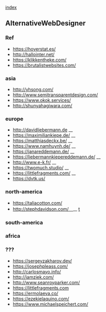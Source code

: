 [index](https://github.com/kitasenjudesign/bookmarks/blob/master/README.md)

## AlternativeWebDesigner

### Ref

* https://hoverstat.es/
* http://hallointer.net/
* https://klikkentheke.com/
* https://brutalistwebsites.com/


### asia

* http://yhsong.com/
* http://www.semitransparentdesign.com/ 
* https://www.okok.services/
* http://shunyahagiwara.com/

### europe

* http://davidliebermann.de __
* https://maximiliankiepe.de/ __
* https://matthiasdeckx.be/ __
* https://www.namhuynh.de/  __
* https://janareddemann.de/ __
* https://liebermannkiepereddemann.de/ __
* http://www.e-k.fr/ __
* https://twomuch.studio/ __
* https://littlefragments.com/ __
* https://dvtk.us/



### north-america

* https://taliacotton.com/
* http://stephdavidson.com/　__ [t](https://twitter.com/stephcd)


### south-america

### africa

### ???

* https://sergeyzakharov.dev/
* https://josephpleass.com/
* http://carlosmayo.info/
* http://iamziek.com/ 
* http://www.seanroyparker.com/ 
* https://littlefragments.com 
* https://ermolaeva.co/
* https://ezekielaquino.com/
* https://www.michaelspeichert.com/



